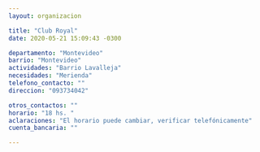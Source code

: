 ```yaml
---
layout: organizacion

title: "Club Royal"
date: 2020-05-21 15:09:43 -0300

departamento: "Montevideo"
barrio: "Montevideo"
actividades: "Barrio Lavalleja"
necesidades: "Merienda"
telefono_contacto: ""
direccion: "093734042"

otros_contactos: ""
horario: "18 hs. "
aclaraciones: "El horario puede cambiar, verificar telefónicamente"
cuenta_bancaria: ""

---
```

